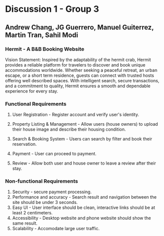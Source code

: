 # Discussion 1 - Group 3

## Andrew Chang, JG Guerrero, Manuel Guiterrez, Martin Tran, Sahil Modi

### Hermit - A B&B Booking Website
Vision Statement: Inspired by the adaptability of the hermit crab, Hermit provides a reliable platform for travelers to discover and book unique accommodations worldwide. Whether seeking a peaceful retreat, an urban escape, or a short term residence, guests can connect with trusted hosts offering well described spaces. With intelligent search, secure transactions, and a commitment to quality, Hermit ensures a smooth and dependable experience for every stay.

### Functional Requirements

1. User Registration - Register account and verify user's identity.

2. Property Listing & Management - Allow users (house owners) to upload their house image and describe their housing condition.

3. Search & Booking System - Users can search by filter and book their reservation.

4. Payment - User can proceed to payment.

5. Review - Allow both user and house owner to leave a review after their stay.

### Non-functional Requirements

1. Security - secure payment processing.
2. Performance and accuracy - Search result and navigation between the site should be under 3 seconds.
3. Easy UI - User interface should be clean, interactive links should be at least 2 centimeters.
4. Accessibility - Desktop website and phone website should show the same result.
5. Scalability - Accomodate large user traffic.


	
